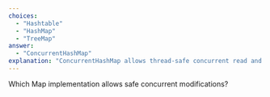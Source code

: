 ```yaml
---
choices:
  - "Hashtable"
  - "HashMap"
  - "TreeMap"
answer:
  - "ConcurrentHashMap"
explanation: "ConcurrentHashMap allows thread-safe concurrent read and write operations."
---
```


Which Map implementation allows safe concurrent modifications?
